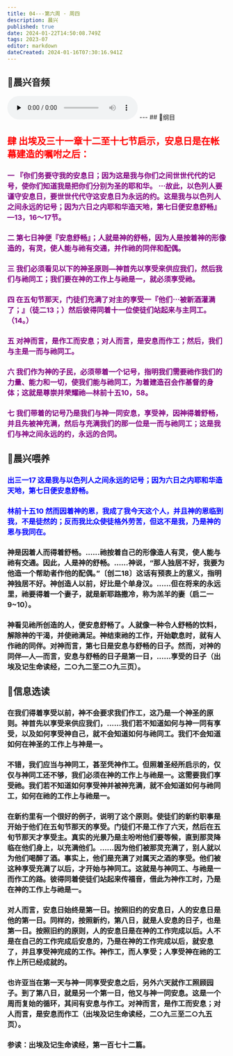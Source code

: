 ```yaml
---
title: 04---第六周 · 周四
description: 晨兴
published: true
date: 2024-01-22T14:50:08.749Z
tags: 2023-07
editor: markdown
dateCreated: 2024-01-16T07:30:16.941Z
---
```


## 🎵晨兴音频
<audio id="audio" controls="" preload="none">
      <source id="mp3" src="/2023-07/week6/week6day4.mp3">
</audio>
---
## 📖纲目

## <font color=red>肆 出埃及三十一章十二至十七节启示，安息日是在帐幕建造的嘱咐之后：</font>

### <font color=purple>一 『你们务要守我的安息日；因为这是我与你们之间世世代代的记号，使你们知道我是把你们分别为圣的耶和华。 ⋯故此，以色列人要谨守安息日，要世世代代守这安息日为永远的约。这是我与以色列人之间永远的记号；因为六日之内耶和华造天地，第七日便安息舒畅』—13，16～17节。</font>

### <font color=purple>二 第七日神便『安息舒畅』；人就是神的舒畅，因为人是按着神的形像造的，有灵，使人能与祂有交通，并作祂的同伴和配偶。</font>

### <font color=purple>三 我们必须看见以下的神圣原则—神首先以享受来供应我们，然后我们与祂同工；我们要在神的工作上与祂是一，就必须享受祂。</font>

### <font color=purple>四 在五旬节那天，门徒们充满了对主的享受一『他们⋯被新酒灌满了；』（徒二13；）然后彼得同着十一位使徒们站起来与主同工。 （14。）</font>

### <font color=purple>五 对神而言，是作工而安息；对人而言，是安息而作工；然后，我们与主是一而与祂同工。</font>

### <font color=purple>六 我们作为神的子民，必须带着一个记号，指明我们需要祂作我们的力量、能力和一切，使我们能与祂同工，为着建造召会作基督的身体；这就是尊崇并荣耀祂—林前十五10，58。</font>

### <font color=purple>七 我们带着的记号乃是我们与神一同安息，享受神，因神得着舒畅，并且先被神充满，然后与充满我们的那一位是一而与祂同工；这是我们与神之间永远的约，永远的合同。</font>

## 📖晨兴喂养

### <font color=blue>出三一17    这是我与以色列人之间永远的记号；因为六日之内耶和华造天地，第七日便安息舒畅。</font>

### <font color=blue>林前十五10    然而因着神的恩，我成了我今天这个人，并且神的恩临到我，不是徒然的；反而我比众使徒格外劳苦，但这不是我，乃是神的恩与我同在。</font>

### 神是因着人而得着舒畅。……祂按着自己的形像造人有灵，使人能与祂有交通。因此，人是神的舒畅。……神说，“那人独居不好，我要为他造一个帮助者作他的配偶。”〔创二18〕这话有预表上的意义，指明神独居不好。神创造人以前，好比是个单身汉。……但在将来的永远里，祂要得着一个妻子，就是新耶路撒冷，称为羔羊的妻（启二一9~10）。

### 神看见祂所创造的人，便安息舒畅了。人就像一种令人舒畅的饮料，解除神的干渴，并使祂满足。神结束祂的工作，开始歇息时，就有人作祂的同伴。对神而言，第七日是安息与舒畅的日子。然而，对神的同伴—人—而言，安息与舒畅的日子是第一日，……享受的日子（出埃及记生命读经，二○九二至二○九三页）。

## 📖信息选读

### 在我们得着享受以前，神不会要求我们作工，这乃是一个神圣的原则。神首先以享受来供应我们，……我们若不知道如何与神一同有享受，以及如何享受神自己，就不会知道如何与祂同工。我们不会知道如何在神圣的工作上与神是一。

### 不错，我们应当与神同工，甚至凭神作工。但照着圣经所启示的，仅仅与神同工还不够，我们必须在神的工作上与祂是一。这需要我们享受祂。我们若不知道如何享受神并被神充满，就不会知道如何与祂同工，如何在祂的工作上与祂是一。

### 在新约里有一个很好的例子，说明了这个原则。使徒们的新约职事是开始于他们在五旬节那天的享受。门徒们不是工作了六天，然后在五旬节那天才享受主。真实的光景乃是主吩咐他们要等候，直到那灵降临在他们身上，以充满他们。……因为他们被那灵充满了，别人就以为他们喝醉了酒。事实上，他们是充满了对属天之酒的享受。他们被这种享受充满了以后，才开始与神同工。这就是与神同工、与祂是一而作工的路。彼得同着使徒们站起来传福音，借此为神作工时，乃是在神的工作上与祂是一。

### 对人而言，安息日始终是第一日。按照旧约的安息日，人的安息日是他的第一日。同样的，按照新约，第八日，就是人安息的日子，也是第一日。按照旧约的原则，人的安息日是在神的工作完成以后。人不是在自己的工作完成后安息的，乃是在神的工作完成以后，就安息了，并且享受神完成的工作。神作工，而人享受；人享受神在祂的工作上所已经成就的。

### 也许亚当在第一天与神一同享受安息之后，另外六天就作工照顾园子。到了第八日，就是另一个第一日，他又与神一同安息。这是一个周而复始的循环，其间有安息与作工。对神而言，是作工而安息；对人而言，是安息而作工（出埃及记生命读经，二○九三至二○九五页）。

### 参读：出埃及记生命读经，第一百七十二篇。
<!-- Google tag (gtag.js) -->
<script async src="https://www.googletagmanager.com/gtag/js?id=G-1P8709Z16T"></script>
<script>
  window.dataLayer = window.dataLayer || [];
  function gtag(){dataLayer.push(arguments);}
  gtag('js', new Date());

  gtag('config', 'G-1P8709Z16T');
</script>
